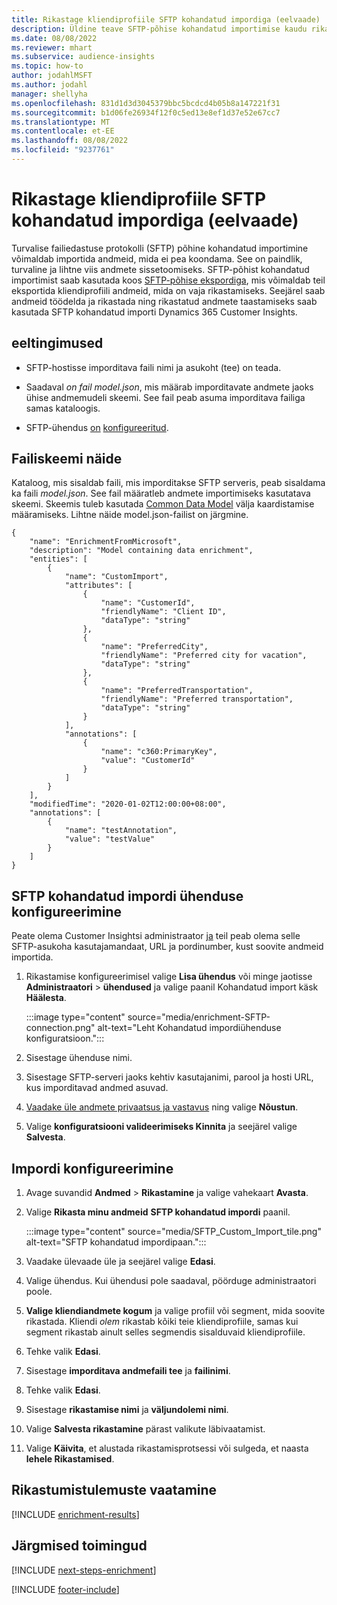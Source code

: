 ```yaml
---
title: Rikastage kliendiprofiile SFTP kohandatud impordiga (eelvaade)
description: Üldine teave SFTP-põhise kohandatud importimise kaudu rikastamise kohta.
ms.date: 08/08/2022
ms.reviewer: mhart
ms.subservice: audience-insights
ms.topic: how-to
author: jodahlMSFT
ms.author: jodahl
manager: shellyha
ms.openlocfilehash: 831d1d3d3045379bbc5bcdcd4b05b8a147221f31
ms.sourcegitcommit: b1d06fe26934f12f0c5ed13e8ef1d37e52e67cc7
ms.translationtype: MT
ms.contentlocale: et-EE
ms.lasthandoff: 08/08/2022
ms.locfileid: "9237761"
---
```

# <a name="enrich-customer-profiles-with-sftp-custom-import-preview"></a>Rikastage kliendiprofiile SFTP kohandatud impordiga (eelvaade)

Turvalise failiedastuse protokolli (SFTP) põhine kohandatud importimine võimaldab importida andmeid, mida ei pea koondama. See on paindlik, turvaline ja lihtne viis andmete sissetoomiseks. SFTP-põhist kohandatud importimist saab kasutada koos [SFTP-põhise ekspordiga](export-sftp.md), mis võimaldab teil eksportida kliendiprofiili andmeid, mida on vaja rikastamiseks. Seejärel saab andmeid töödelda ja rikastada ning rikastatud andmete taastamiseks saab kasutada SFTP kohandatud importi Dynamics 365 Customer Insights.

## <a name="prerequisites"></a>eeltingimused

- SFTP-hostisse imporditava faili nimi ja asukoht (tee) on teada.

- Saadaval *on fail model.json*, mis määrab imporditavate andmete jaoks ühise andmemudeli skeemi. See fail peab asuma imporditava failiga samas kataloogis.

- SFTP-ühendus [on](connections.md) [konfigureeritud](#configure-the-connection-for-sftp-custom-import).

## <a name="file-schema-example"></a>Failiskeemi näide

Kataloog, mis sisaldab faili, mis imporditakse SFTP serveris, peab sisaldama ka faili *model.json*. See fail määratleb andmete importimiseks kasutatava skeemi. Skeemis tuleb kasutada [Common Data Model](/common-data-model/) välja kaardistamise määramiseks. Lihtne näide model.json-failist on järgmine.

```
{
    "name": "EnrichmentFromMicrosoft",
    "description": "Model containing data enrichment",
    "entities": [
        {
            "name": "CustomImport",
            "attributes": [
                {
                    "name": "CustomerId",
                    "friendlyName": "Client ID",
                    "dataType": "string"
                },
                {
                    "name": "PreferredCity",
                    "friendlyName": "Preferred city for vacation",
                    "dataType": "string"
                },
                {
                    "name": "PreferredTransportation",
                    "friendlyName": "Preferred transportation",
                    "dataType": "string"
                }
            ],
            "annotations": [
                {
                    "name": "c360:PrimaryKey",
                    "value": "CustomerId"
                }
            ]
        }
    ],
    "modifiedTime": "2020-01-02T12:00:00+08:00",
    "annotations": [
        {
            "name": "testAnnotation",
            "value": "testValue"
        }
    ]
}
```

## <a name="configure-the-connection-for-sftp-custom-import"></a>SFTP kohandatud impordi ühenduse konfigureerimine

Peate olema Customer Insightsi administraator [ja](permissions.md#admin) teil peab olema selle SFTP-asukoha kasutajamandaat, URL ja pordinumber, kust soovite andmeid importida.

1. Rikastamise konfigureerimisel valige **Lisa ühendus** või minge jaotisse **Administraatori** > **ühendused** ja valige paanil Kohandatud import käsk **Häälesta**.

   :::image type="content" source="media/enrichment-SFTP-connection.png" alt-text="Leht Kohandatud impordiühenduse konfiguratsioon.":::

1. Sisestage ühenduse nimi.

1. Sisestage SFTP-serveri jaoks kehtiv kasutajanimi, parool ja hosti URL, kus imporditavad andmed asuvad.

1. [Vaadake üle andmete privaatsus ja vastavus](connections.md#data-privacy-and-compliance) ning valige **Nõustun**.

1. Valige **konfiguratsiooni valideerimiseks Kinnita** ja seejärel valige **Salvesta**.

## <a name="configure-the-import"></a>Impordi konfigureerimine

1. Avage suvandid **Andmed** > **Rikastamine** ja valige vahekaart **Avasta**.

1. Valige **Rikasta minu andmeid** **SFTP kohandatud impordi** paanil.

   :::image type="content" source="media/SFTP_Custom_Import_tile.png" alt-text="SFTP kohandatud impordipaan.":::

1. Vaadake ülevaade üle ja seejärel valige **Edasi**.

1. Valige ühendus. Kui ühendusi pole saadaval, pöörduge administraatori poole.

1. **Valige kliendiandmete kogum** ja valige profiil või segment, mida soovite rikastada. Kliendi *olem* rikastab kõiki teie kliendiprofiile, samas kui segment rikastab ainult selles segmendis sisalduvaid kliendiprofiile.

1. Tehke valik **Edasi**.

1. Sisestage **imporditava andmefaili tee** ja **failinimi**.

1. Tehke valik **Edasi**.

1. Sisestage **rikastamise nimi** ja **väljundolemi nimi**.

1. Valige **Salvesta rikastamine** pärast valikute läbivaatamist.

1. Valige **Käivita**, et alustada rikastamisprotsessi või sulgeda, et naasta **lehele Rikastamised**.

## <a name="view-enrichment-results"></a>Rikastumistulemuste vaatamine

[!INCLUDE [enrichment-results](includes/enrichment-results.md)]

## <a name="next-steps"></a>Järgmised toimingud

[!INCLUDE [next-steps-enrichment](includes/next-steps-enrichment.md)]

[!INCLUDE [footer-include](includes/footer-banner.md)]
